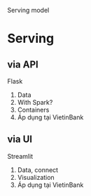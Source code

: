 Serving model
# Serving

## via API
Flask
1. Data
2. With Spark?
3. Containers
4. Áp dụng tại VietinBank

## via UI
Streamlit
1. Data, connect
2. Visualization
3. Áp dụng tại VietinBank
